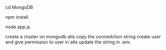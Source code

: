 cd MongoDB

npm install

node app.js

create a cluster on mongodb atls 
copy the connedction string 
create user and give permission to user in atls
update the string in .env 
